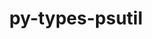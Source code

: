 ---
title: "py-types-psutil"
layout: cache
categories: [package, develop]
meta: {"compilers": ["none"], "num_specs": 173, "num_specs_by_stack": {"e4s": 3, "e4s-oneapi": 30, "ml-darwin-aarch64-mps": 26, "ml-linux-aarch64-cpu": 43, "ml-linux-aarch64-cuda": 43, "ml-linux-x86_64-cpu": 43, "ml-linux-x86_64-cuda": 43, "root": 173}, "oss": ["sequoia", "ubuntu22.04", "ubuntu24.04"], "platforms": ["darwin", "linux"], "stacks": ["e4s", "e4s-oneapi", "ml-darwin-aarch64-mps", "ml-linux-aarch64-cpu", "ml-linux-aarch64-cuda", "ml-linux-x86_64-cpu", "ml-linux-x86_64-cuda", "root"], "targets": ["aarch64", "x86_64_v3"], "versions": ["5.9.5.16"]}
spec_details: [{"compiler": "none", "hash": "2coyfbc6vigkyp2zoyscljvw7oukv4nm", "os": "ubuntu22.04", "platform": "linux", "size": "-", "stacks": ["e4s-oneapi", "root"], "target": "x86_64_v3", "variants": ["build_system=python_pip"], "versions": ["5.9.5.16"]}, {"compiler": "none", "hash": "2ibvslhvqsh5gsgp3lcwb7oa5frnbjac", "os": "ubuntu22.04", "platform": "linux", "size": "-", "stacks": ["e4s-oneapi", "root"], "target": "x86_64_v3", "variants": ["build_system=python_pip"], "versions": ["5.9.5.16"]}, {"compiler": "none", "hash": "2s7tk5jwxnzogsxowh5gtyfmal2r2blp", "os": "ubuntu22.04", "platform": "linux", "size": "-", "stacks": ["e4s-oneapi", "root"], "target": "x86_64_v3", "variants": ["build_system=python_pip"], "versions": ["5.9.5.16"]}, {"compiler": "none", "hash": "2w2dzl7zbbtecnzw6kblmq5yl2gkfsio", "os": "ubuntu22.04", "platform": "linux", "size": "-", "stacks": ["e4s-oneapi", "root"], "target": "x86_64_v3", "variants": ["build_system=python_pip"], "versions": ["5.9.5.16"]}, {"compiler": "none", "hash": "36ir6sseduo3r3brn5h4dybqo6vnogw2", "os": "ubuntu22.04", "platform": "linux", "size": "-", "stacks": ["e4s-oneapi", "root"], "target": "x86_64_v3", "variants": ["build_system=python_pip"], "versions": ["5.9.5.16"]}, {"compiler": "none", "hash": "36yg7mmby5wrtn75ymcil24m2dacjily", "os": "ubuntu22.04", "platform": "linux", "size": "-", "stacks": ["e4s-oneapi", "root"], "target": "x86_64_v3", "variants": ["build_system=python_pip"], "versions": ["5.9.5.16"]}, {"compiler": "none", "hash": "3aheri6fungjtow2remilxxvjwvgavxx", "os": "sequoia", "platform": "darwin", "size": "-", "stacks": ["ml-darwin-aarch64-mps", "root"], "target": "aarch64", "variants": ["build_system=python_pip"], "versions": ["5.9.5.16"]}, {"compiler": "none", "hash": "3kyqaxjv2sqenz66cz47zrkaxskmhmhi", "os": "ubuntu22.04", "platform": "linux", "size": "-", "stacks": ["root"], "target": "x86_64_v3", "variants": ["build_system=python_pip"], "versions": ["5.9.5.16"]}, {"compiler": "none", "hash": "3l6ydnxxt75okmtz4w6i3pu7lvavc4ss", "os": "ubuntu22.04", "platform": "linux", "size": "-", "stacks": ["e4s-oneapi", "root"], "target": "x86_64_v3", "variants": ["build_system=python_pip"], "versions": ["5.9.5.16"]}, {"compiler": "none", "hash": "3uaabsnp7yaybhxvt6qj4arwh7fppbv4", "os": "ubuntu24.04", "platform": "linux", "size": "-", "stacks": ["ml-linux-aarch64-cpu", "ml-linux-aarch64-cuda", "root"], "target": "aarch64", "variants": ["build_system=python_pip"], "versions": ["5.9.5.16"]}, {"compiler": "none", "hash": "45bgpbmbtu6g2hvf63iifnuc5ickmy72", "os": "ubuntu24.04", "platform": "linux", "size": "-", "stacks": ["ml-linux-aarch64-cpu", "ml-linux-aarch64-cuda", "root"], "target": "aarch64", "variants": ["build_system=python_pip"], "versions": ["5.9.5.16"]}, {"compiler": "none", "hash": "4h6cvrmltdcqstiirfzknfhs4bhfh5dh", "os": "ubuntu24.04", "platform": "linux", "size": "-", "stacks": ["ml-linux-x86_64-cpu", "ml-linux-x86_64-cuda", "root"], "target": "x86_64_v3", "variants": ["build_system=python_pip"], "versions": ["5.9.5.16"]}, {"compiler": "none", "hash": "4maj45nxzd3yxt5ovbdukqmpumk3lf3c", "os": "ubuntu24.04", "platform": "linux", "size": "-", "stacks": ["ml-linux-x86_64-cpu", "ml-linux-x86_64-cuda", "root"], "target": "x86_64_v3", "variants": ["build_system=python_pip"], "versions": ["5.9.5.16"]}, {"compiler": "none", "hash": "5adg74tao26tvigp3j6jb6cj663ae3rc", "os": "ubuntu24.04", "platform": "linux", "size": "-", "stacks": ["ml-linux-x86_64-cpu", "ml-linux-x86_64-cuda", "root"], "target": "x86_64_v3", "variants": ["build_system=python_pip"], "versions": ["5.9.5.16"]}, {"compiler": "none", "hash": "5hnzqh5urzutlrcjtae77vtvlplkwjms", "os": "ubuntu24.04", "platform": "linux", "size": "-", "stacks": ["ml-linux-x86_64-cpu", "ml-linux-x86_64-cuda", "root"], "target": "x86_64_v3", "variants": ["build_system=python_pip"], "versions": ["5.9.5.16"]}, {"compiler": "none", "hash": "5omy4n452lzwda4dsm6eyrthw3ajixdw", "os": "sequoia", "platform": "darwin", "size": "-", "stacks": ["ml-darwin-aarch64-mps", "root"], "target": "aarch64", "variants": ["build_system=python_pip"], "versions": ["5.9.5.16"]}, {"compiler": "none", "hash": "6gyzeg35nn2ory46mfqnokdumg7t6owj", "os": "ubuntu22.04", "platform": "linux", "size": "-", "stacks": ["root"], "target": "x86_64_v3", "variants": ["build_system=python_pip"], "versions": ["5.9.5.16"]}, {"compiler": "none", "hash": "6m7rso7y4ljfpdcsnpovykpn3ekjwran", "os": "ubuntu24.04", "platform": "linux", "size": "-", "stacks": ["ml-linux-x86_64-cpu", "ml-linux-x86_64-cuda", "root"], "target": "x86_64_v3", "variants": ["build_system=python_pip"], "versions": ["5.9.5.16"]}, {"compiler": "none", "hash": "6ysnrzke3nwev2mzgbe2voiagkrpdrxp", "os": "ubuntu24.04", "platform": "linux", "size": "-", "stacks": ["ml-linux-aarch64-cpu", "ml-linux-aarch64-cuda", "root"], "target": "aarch64", "variants": ["build_system=python_pip"], "versions": ["5.9.5.16"]}, {"compiler": "none", "hash": "7677wj4ckemfun2v3abv6xcpxuclfvh5", "os": "ubuntu24.04", "platform": "linux", "size": "-", "stacks": ["ml-linux-x86_64-cpu", "ml-linux-x86_64-cuda", "root"], "target": "x86_64_v3", "variants": ["build_system=python_pip"], "versions": ["5.9.5.16"]}, {"compiler": "none", "hash": "7f4yrtxga3fjkmu5zdksoksodvlgiai6", "os": "sequoia", "platform": "darwin", "size": "-", "stacks": ["ml-darwin-aarch64-mps", "root"], "target": "aarch64", "variants": ["build_system=python_pip"], "versions": ["5.9.5.16"]}, {"compiler": "none", "hash": "7gdefz47jkgk6x6oyhllhq2caiwzohdi", "os": "ubuntu24.04", "platform": "linux", "size": "-", "stacks": ["ml-linux-aarch64-cpu", "ml-linux-aarch64-cuda", "root"], "target": "aarch64", "variants": ["build_system=python_pip"], "versions": ["5.9.5.16"]}, {"compiler": "none", "hash": "7hgnclzjfc7ub35lacz2cmktzpu3sicz", "os": "ubuntu24.04", "platform": "linux", "size": "-", "stacks": ["ml-linux-x86_64-cpu", "ml-linux-x86_64-cuda", "root"], "target": "x86_64_v3", "variants": ["build_system=python_pip"], "versions": ["5.9.5.16"]}, {"compiler": "none", "hash": "7kyacljz55kavis6m6qysmz65bkmrycu", "os": "ubuntu22.04", "platform": "linux", "size": "-", "stacks": ["root"], "target": "x86_64_v3", "variants": ["build_system=python_pip"], "versions": ["5.9.5.16"]}, {"compiler": "none", "hash": "7nizqkz7vzf7d4ryvmgbxskxszrj5gdm", "os": "ubuntu24.04", "platform": "linux", "size": "-", "stacks": ["ml-linux-aarch64-cpu", "ml-linux-aarch64-cuda", "root"], "target": "aarch64", "variants": ["build_system=python_pip"], "versions": ["5.9.5.16"]}, {"compiler": "none", "hash": "7orkevvs5o7rmbhg5t6w4h7x3l5ja6yk", "os": "ubuntu22.04", "platform": "linux", "size": "-", "stacks": ["root"], "target": "x86_64_v3", "variants": ["build_system=python_pip"], "versions": ["5.9.5.16"]}, {"compiler": "none", "hash": "7rlgbc2y77zjv2o6zuwdwtezmwfxoqvg", "os": "ubuntu24.04", "platform": "linux", "size": "-", "stacks": ["ml-linux-aarch64-cpu", "ml-linux-aarch64-cuda", "root"], "target": "aarch64", "variants": ["build_system=python_pip"], "versions": ["5.9.5.16"]}, {"compiler": "none", "hash": "7s2ktu46aplmvzivsskfrh3ffb4zq7cb", "os": "ubuntu22.04", "platform": "linux", "size": "-", "stacks": ["root"], "target": "x86_64_v3", "variants": ["build_system=python_pip"], "versions": ["5.9.5.16"]}, {"compiler": "none", "hash": "7vrsakq6poidchrk7s4vd5oenur5lxfo", "os": "ubuntu24.04", "platform": "linux", "size": "-", "stacks": ["ml-linux-aarch64-cpu", "ml-linux-aarch64-cuda", "root"], "target": "aarch64", "variants": ["build_system=python_pip"], "versions": ["5.9.5.16"]}, {"compiler": "none", "hash": "7w4yffmmiq4d5r6vzuv6o4uakba4tobe", "os": "ubuntu22.04", "platform": "linux", "size": "-", "stacks": ["root"], "target": "x86_64_v3", "variants": ["build_system=python_pip"], "versions": ["5.9.5.16"]}, {"compiler": "none", "hash": "a6d64huxvm45smvsgr44jrtnvgzi7mzd", "os": "ubuntu22.04", "platform": "linux", "size": "-", "stacks": ["root"], "target": "x86_64_v3", "variants": ["build_system=python_pip"], "versions": ["5.9.5.16"]}, {"compiler": "none", "hash": "aexrymkxkbhxp3mcdhwdwtzelrindrkv", "os": "sequoia", "platform": "darwin", "size": "-", "stacks": ["ml-darwin-aarch64-mps", "root"], "target": "aarch64", "variants": ["build_system=python_pip"], "versions": ["5.9.5.16"]}, {"compiler": "none", "hash": "ater3bx3klj2fuc5sz57pclvhuunkkxe", "os": "ubuntu22.04", "platform": "linux", "size": "-", "stacks": ["e4s", "root"], "target": "x86_64_v3", "variants": ["build_system=python_pip"], "versions": ["5.9.5.16"]}, {"compiler": "none", "hash": "aumgf7uikvpwfyfn5wee3v6umgwakkrf", "os": "ubuntu24.04", "platform": "linux", "size": "-", "stacks": ["ml-linux-x86_64-cpu", "ml-linux-x86_64-cuda", "root"], "target": "x86_64_v3", "variants": ["build_system=python_pip"], "versions": ["5.9.5.16"]}, {"compiler": "none", "hash": "b5ykz4pn7vsgrxvf2tnxot2fk22mqbuq", "os": "ubuntu22.04", "platform": "linux", "size": "-", "stacks": ["root"], "target": "x86_64_v3", "variants": ["build_system=python_pip"], "versions": ["5.9.5.16"]}, {"compiler": "none", "hash": "bi5hsvzfybyu5vzkn352z7uz6htxtl5f", "os": "ubuntu24.04", "platform": "linux", "size": "-", "stacks": ["ml-linux-aarch64-cpu", "ml-linux-aarch64-cuda", "root"], "target": "aarch64", "variants": ["build_system=python_pip"], "versions": ["5.9.5.16"]}, {"compiler": "none", "hash": "buub2ovju5nbwhrpwa2bee3opoxvg2xz", "os": "sequoia", "platform": "darwin", "size": "-", "stacks": ["ml-darwin-aarch64-mps", "root"], "target": "aarch64", "variants": ["build_system=python_pip"], "versions": ["5.9.5.16"]}, {"compiler": "none", "hash": "bwojuh7tphm36rj4ibztkkvovnqglcde", "os": "ubuntu22.04", "platform": "linux", "size": "-", "stacks": ["e4s-oneapi", "root"], "target": "x86_64_v3", "variants": ["build_system=python_pip"], "versions": ["5.9.5.16"]}, {"compiler": "none", "hash": "c5xbjbvdhzwsrymhx4s2jg43yso3mwbv", "os": "ubuntu22.04", "platform": "linux", "size": "-", "stacks": ["e4s-oneapi", "root"], "target": "x86_64_v3", "variants": ["build_system=python_pip"], "versions": ["5.9.5.16"]}, {"compiler": "none", "hash": "cpy2fhtousb5wpry4gdbo72hlbgz6rs4", "os": "ubuntu22.04", "platform": "linux", "size": "-", "stacks": ["root"], "target": "x86_64_v3", "variants": ["build_system=python_pip"], "versions": ["5.9.5.16"]}, {"compiler": "none", "hash": "cs6oxal3dlq6viqaewui7dr3hulviei3", "os": "ubuntu24.04", "platform": "linux", "size": "-", "stacks": ["ml-linux-x86_64-cpu", "ml-linux-x86_64-cuda", "root"], "target": "x86_64_v3", "variants": ["build_system=python_pip"], "versions": ["5.9.5.16"]}, {"compiler": "none", "hash": "cscbbdzt52vkhs6ce43l6w42hrthm6xg", "os": "ubuntu24.04", "platform": "linux", "size": "-", "stacks": ["ml-linux-x86_64-cpu", "ml-linux-x86_64-cuda", "root"], "target": "x86_64_v3", "variants": ["build_system=python_pip"], "versions": ["5.9.5.16"]}, {"compiler": "none", "hash": "cw3ab2s4q4hmmtxfxyrozrq4v7j5tk5r", "os": "ubuntu24.04", "platform": "linux", "size": "-", "stacks": ["ml-linux-x86_64-cpu", "ml-linux-x86_64-cuda", "root"], "target": "x86_64_v3", "variants": ["build_system=python_pip"], "versions": ["5.9.5.16"]}, {"compiler": "none", "hash": "czr2o6wflmsfzgqh2fctdvdwlcgpmju4", "os": "ubuntu24.04", "platform": "linux", "size": "-", "stacks": ["ml-linux-x86_64-cpu", "ml-linux-x86_64-cuda", "root"], "target": "x86_64_v3", "variants": ["build_system=python_pip"], "versions": ["5.9.5.16"]}, {"compiler": "none", "hash": "dc43ce22dxadlhist37myhctoibblhet", "os": "sequoia", "platform": "darwin", "size": "-", "stacks": ["ml-darwin-aarch64-mps", "root"], "target": "aarch64", "variants": ["build_system=python_pip"], "versions": ["5.9.5.16"]}, {"compiler": "none", "hash": "ejtmswn7kyrk723qk3vhzokxthpobb7v", "os": "sequoia", "platform": "darwin", "size": "-", "stacks": ["ml-darwin-aarch64-mps", "root"], "target": "aarch64", "variants": ["build_system=python_pip"], "versions": ["5.9.5.16"]}, {"compiler": "none", "hash": "envlrvqfomveha7bndkrkf6nunax5fmb", "os": "ubuntu22.04", "platform": "linux", "size": "-", "stacks": ["root"], "target": "x86_64_v3", "variants": ["build_system=python_pip"], "versions": ["5.9.5.16"]}, {"compiler": "none", "hash": "eqkg5rhpzvrwnre6nopqwjyzdyz5vtkd", "os": "ubuntu22.04", "platform": "linux", "size": "-", "stacks": ["e4s-oneapi", "root"], "target": "x86_64_v3", "variants": ["build_system=python_pip"], "versions": ["5.9.5.16"]}, {"compiler": "none", "hash": "esbrfvfydnhfkpsjsann3zs3mwsznl72", "os": "ubuntu22.04", "platform": "linux", "size": "-", "stacks": ["e4s-oneapi", "root"], "target": "x86_64_v3", "variants": ["build_system=python_pip"], "versions": ["5.9.5.16"]}, {"compiler": "none", "hash": "eu3hnkdf4guqnhsuqw7te7ogv4b6iyec", "os": "ubuntu24.04", "platform": "linux", "size": "-", "stacks": ["ml-linux-aarch64-cpu", "ml-linux-aarch64-cuda", "root"], "target": "aarch64", "variants": ["build_system=python_pip"], "versions": ["5.9.5.16"]}, {"compiler": "none", "hash": "eu7lnlowpwszq4z3car3lfepmj5lkfqg", "os": "ubuntu24.04", "platform": "linux", "size": "-", "stacks": ["ml-linux-aarch64-cpu", "ml-linux-aarch64-cuda", "root"], "target": "aarch64", "variants": ["build_system=python_pip"], "versions": ["5.9.5.16"]}, {"compiler": "none", "hash": "f6xmktefssfdwgqdmgnl35adh55fojck", "os": "ubuntu24.04", "platform": "linux", "size": "-", "stacks": ["ml-linux-aarch64-cpu", "ml-linux-aarch64-cuda", "root"], "target": "aarch64", "variants": ["build_system=python_pip"], "versions": ["5.9.5.16"]}, {"compiler": "none", "hash": "fcjiivk7t2gop325ibt4yxgzghyv3vum", "os": "ubuntu24.04", "platform": "linux", "size": "-", "stacks": ["ml-linux-x86_64-cpu", "ml-linux-x86_64-cuda", "root"], "target": "x86_64_v3", "variants": ["build_system=python_pip"], "versions": ["5.9.5.16"]}, {"compiler": "none", "hash": "fdhiheqkknkg7ataeyzebmcjd2r7oc5g", "os": "sequoia", "platform": "darwin", "size": "-", "stacks": ["ml-darwin-aarch64-mps", "root"], "target": "aarch64", "variants": ["build_system=python_pip"], "versions": ["5.9.5.16"]}, {"compiler": "none", "hash": "fkavco3a4oaqhj2y3jt3z26vsrj4b2rn", "os": "ubuntu24.04", "platform": "linux", "size": "-", "stacks": ["ml-linux-x86_64-cpu", "ml-linux-x86_64-cuda", "root"], "target": "x86_64_v3", "variants": ["build_system=python_pip"], "versions": ["5.9.5.16"]}, {"compiler": "none", "hash": "folq2jo37rkpntdn3u5ao2iqxkukdtow", "os": "sequoia", "platform": "darwin", "size": "-", "stacks": ["ml-darwin-aarch64-mps", "root"], "target": "aarch64", "variants": ["build_system=python_pip"], "versions": ["5.9.5.16"]}, {"compiler": "none", "hash": "fpu7bipkaho7klev5hndo36fe2t2kynb", "os": "ubuntu24.04", "platform": "linux", "size": "-", "stacks": ["ml-linux-x86_64-cpu", "ml-linux-x86_64-cuda", "root"], "target": "x86_64_v3", "variants": ["build_system=python_pip"], "versions": ["5.9.5.16"]}, {"compiler": "none", "hash": "fqenojh3nfd2ujvbusnvcpoxaixqkrfo", "os": "ubuntu24.04", "platform": "linux", "size": "-", "stacks": ["ml-linux-x86_64-cpu", "ml-linux-x86_64-cuda", "root"], "target": "x86_64_v3", "variants": ["build_system=python_pip"], "versions": ["5.9.5.16"]}, {"compiler": "none", "hash": "fwhl3ezn2xi5j5jpnm74zuxgv4ylgexw", "os": "ubuntu24.04", "platform": "linux", "size": "-", "stacks": ["ml-linux-x86_64-cpu", "ml-linux-x86_64-cuda", "root"], "target": "x86_64_v3", "variants": ["build_system=python_pip"], "versions": ["5.9.5.16"]}, {"compiler": "none", "hash": "fylw2atwvpxs52qc6nodj5w2mkukwmb3", "os": "sequoia", "platform": "darwin", "size": "-", "stacks": ["ml-darwin-aarch64-mps", "root"], "target": "aarch64", "variants": ["build_system=python_pip"], "versions": ["5.9.5.16"]}, {"compiler": "none", "hash": "g7fzjdsefmx46bz5qgdu6kvnxxbvx5an", "os": "ubuntu22.04", "platform": "linux", "size": "-", "stacks": ["root"], "target": "x86_64_v3", "variants": ["build_system=python_pip"], "versions": ["5.9.5.16"]}, {"compiler": "none", "hash": "ggksp6f7o2ml5bi4mcozx2xsbi5h44a6", "os": "ubuntu24.04", "platform": "linux", "size": "-", "stacks": ["ml-linux-aarch64-cpu", "ml-linux-aarch64-cuda", "root"], "target": "aarch64", "variants": ["build_system=python_pip"], "versions": ["5.9.5.16"]}, {"compiler": "none", "hash": "gk3ityzu3kuuy7c2jbyxbyals7kfhg7g", "os": "ubuntu24.04", "platform": "linux", "size": "-", "stacks": ["ml-linux-aarch64-cpu", "ml-linux-aarch64-cuda", "root"], "target": "aarch64", "variants": ["build_system=python_pip"], "versions": ["5.9.5.16"]}, {"compiler": "none", "hash": "glb3kt76tlxrhbbzjhkcontgaphjywav", "os": "ubuntu22.04", "platform": "linux", "size": "-", "stacks": ["e4s-oneapi", "root"], "target": "x86_64_v3", "variants": ["build_system=python_pip"], "versions": ["5.9.5.16"]}, {"compiler": "none", "hash": "glqg3aw5p5rnjau3hy2sd3jfkxorkacw", "os": "ubuntu22.04", "platform": "linux", "size": "-", "stacks": ["root"], "target": "x86_64_v3", "variants": ["build_system=python_pip"], "versions": ["5.9.5.16"]}, {"compiler": "none", "hash": "gsbwipov7tqdir6ys34cpb5uj24iew46", "os": "ubuntu24.04", "platform": "linux", "size": "-", "stacks": ["ml-linux-x86_64-cpu", "ml-linux-x86_64-cuda", "root"], "target": "x86_64_v3", "variants": ["build_system=python_pip"], "versions": ["5.9.5.16"]}, {"compiler": "none", "hash": "h4s2ijmbkfaoxzl5ussw4i25s2xgrr2e", "os": "ubuntu24.04", "platform": "linux", "size": "-", "stacks": ["ml-linux-aarch64-cpu", "ml-linux-aarch64-cuda", "root"], "target": "aarch64", "variants": ["build_system=python_pip"], "versions": ["5.9.5.16"]}, {"compiler": "none", "hash": "h6ezhndvpfgjduh3pl3merwqdhl62465", "os": "ubuntu22.04", "platform": "linux", "size": "-", "stacks": ["e4s-oneapi", "root"], "target": "x86_64_v3", "variants": ["build_system=python_pip"], "versions": ["5.9.5.16"]}, {"compiler": "none", "hash": "hfdbvvpugyer6ae6fpid4yedxssowkah", "os": "ubuntu22.04", "platform": "linux", "size": "-", "stacks": ["e4s-oneapi", "root"], "target": "x86_64_v3", "variants": ["build_system=python_pip"], "versions": ["5.9.5.16"]}, {"compiler": "none", "hash": "hg4g3ztmjn4jdr5nzqw2dprdgz75pnji", "os": "ubuntu24.04", "platform": "linux", "size": "-", "stacks": ["ml-linux-aarch64-cpu", "ml-linux-aarch64-cuda", "root"], "target": "aarch64", "variants": ["build_system=python_pip"], "versions": ["5.9.5.16"]}, {"compiler": "none", "hash": "hgmb3ryigauz42w7y32jf4lx6xpnmhnf", "os": "ubuntu24.04", "platform": "linux", "size": "-", "stacks": ["ml-linux-aarch64-cpu", "ml-linux-aarch64-cuda", "root"], "target": "aarch64", "variants": ["build_system=python_pip"], "versions": ["5.9.5.16"]}, {"compiler": "none", "hash": "iq2plhvpyvus5afvojyuqu3rbsmzhl7j", "os": "ubuntu24.04", "platform": "linux", "size": "-", "stacks": ["ml-linux-x86_64-cpu", "ml-linux-x86_64-cuda", "root"], "target": "x86_64_v3", "variants": ["build_system=python_pip"], "versions": ["5.9.5.16"]}, {"compiler": "none", "hash": "jht7n2ba2pxfsbdxqzpccfy2yoel4rt3", "os": "ubuntu24.04", "platform": "linux", "size": "-", "stacks": ["ml-linux-x86_64-cpu", "ml-linux-x86_64-cuda", "root"], "target": "x86_64_v3", "variants": ["build_system=python_pip"], "versions": ["5.9.5.16"]}, {"compiler": "none", "hash": "jjka7hlue4hcylzyr7xjixlfjpbciitp", "os": "ubuntu24.04", "platform": "linux", "size": "-", "stacks": ["ml-linux-x86_64-cpu", "ml-linux-x86_64-cuda", "root"], "target": "x86_64_v3", "variants": ["build_system=python_pip"], "versions": ["5.9.5.16"]}, {"compiler": "none", "hash": "jot34xlfhxjv6ouyexifuhamy5s7xoad", "os": "ubuntu22.04", "platform": "linux", "size": "-", "stacks": ["e4s-oneapi", "root"], "target": "x86_64_v3", "variants": ["build_system=python_pip"], "versions": ["5.9.5.16"]}, {"compiler": "none", "hash": "jt6jmkpz5whyjhn3iz3uh4v7un4gi5ar", "os": "ubuntu24.04", "platform": "linux", "size": "-", "stacks": ["ml-linux-x86_64-cpu", "ml-linux-x86_64-cuda", "root"], "target": "x86_64_v3", "variants": ["build_system=python_pip"], "versions": ["5.9.5.16"]}, {"compiler": "none", "hash": "juqqjkkqy7v3eg6kq7bubvwbp7vow76e", "os": "ubuntu22.04", "platform": "linux", "size": "-", "stacks": ["root"], "target": "x86_64_v3", "variants": ["build_system=python_pip"], "versions": ["5.9.5.16"]}, {"compiler": "none", "hash": "jz36wbvizzazn35bcddmioiko7wtagom", "os": "ubuntu24.04", "platform": "linux", "size": "-", "stacks": ["ml-linux-aarch64-cpu", "ml-linux-aarch64-cuda", "root"], "target": "aarch64", "variants": ["build_system=python_pip"], "versions": ["5.9.5.16"]}, {"compiler": "none", "hash": "jzsdwl43fcf4yy2wjjd32kvzx5krs6zk", "os": "ubuntu24.04", "platform": "linux", "size": "-", "stacks": ["ml-linux-x86_64-cpu", "ml-linux-x86_64-cuda", "root"], "target": "x86_64_v3", "variants": ["build_system=python_pip"], "versions": ["5.9.5.16"]}, {"compiler": "none", "hash": "k6jarjafkhmbsgkvc2r6rywl3ajh4jpr", "os": "ubuntu24.04", "platform": "linux", "size": "-", "stacks": ["ml-linux-x86_64-cpu", "ml-linux-x86_64-cuda", "root"], "target": "x86_64_v3", "variants": ["build_system=python_pip"], "versions": ["5.9.5.16"]}, {"compiler": "none", "hash": "kdalhe3syq74gtra2lijtwqihfpyelvp", "os": "ubuntu24.04", "platform": "linux", "size": "-", "stacks": ["ml-linux-x86_64-cpu", "ml-linux-x86_64-cuda", "root"], "target": "x86_64_v3", "variants": ["build_system=python_pip"], "versions": ["5.9.5.16"]}, {"compiler": "none", "hash": "kffksoqdxz6w3nnfkhw7mk6xyssdztuk", "os": "sequoia", "platform": "darwin", "size": "-", "stacks": ["ml-darwin-aarch64-mps", "root"], "target": "aarch64", "variants": ["build_system=python_pip"], "versions": ["5.9.5.16"]}, {"compiler": "none", "hash": "kgfaotf2kmodq3xbzl4ikdmtnurgussr", "os": "ubuntu24.04", "platform": "linux", "size": "-", "stacks": ["ml-linux-aarch64-cpu", "ml-linux-aarch64-cuda", "root"], "target": "aarch64", "variants": ["build_system=python_pip"], "versions": ["5.9.5.16"]}, {"compiler": "none", "hash": "kubt5iudpxxb5f7wyug7zmp7iijcnk6h", "os": "ubuntu22.04", "platform": "linux", "size": "-", "stacks": ["e4s-oneapi", "root"], "target": "x86_64_v3", "variants": ["build_system=python_pip"], "versions": ["5.9.5.16"]}, {"compiler": "none", "hash": "kx2xpoigit3obqzv7622gbwjgxfyhue4", "os": "ubuntu24.04", "platform": "linux", "size": "-", "stacks": ["ml-linux-aarch64-cpu", "ml-linux-aarch64-cuda", "root"], "target": "aarch64", "variants": ["build_system=python_pip"], "versions": ["5.9.5.16"]}, {"compiler": "none", "hash": "l4j3sqf3e2oxtx5hacjv7ryk5uqzoutn", "os": "ubuntu22.04", "platform": "linux", "size": "-", "stacks": ["e4s-oneapi", "root"], "target": "x86_64_v3", "variants": ["build_system=python_pip"], "versions": ["5.9.5.16"]}, {"compiler": "none", "hash": "l655l5xfrwvlwjfgx74wqpz6pxapcjad", "os": "ubuntu24.04", "platform": "linux", "size": "-", "stacks": ["ml-linux-aarch64-cpu", "ml-linux-aarch64-cuda", "root"], "target": "aarch64", "variants": ["build_system=python_pip"], "versions": ["5.9.5.16"]}, {"compiler": "none", "hash": "l7impyzvoxa47cdinskb7r6nvyxitgc4", "os": "ubuntu22.04", "platform": "linux", "size": "-", "stacks": ["e4s-oneapi", "root"], "target": "x86_64_v3", "variants": ["build_system=python_pip"], "versions": ["5.9.5.16"]}, {"compiler": "none", "hash": "lf34fwu4fa4pjnqbon3gsdvxugh22bxk", "os": "ubuntu24.04", "platform": "linux", "size": "-", "stacks": ["ml-linux-x86_64-cpu", "ml-linux-x86_64-cuda", "root"], "target": "x86_64_v3", "variants": ["build_system=python_pip"], "versions": ["5.9.5.16"]}, {"compiler": "none", "hash": "lfrtqscsen5nrwqmfzxkdvf4ivrrnhdp", "os": "ubuntu24.04", "platform": "linux", "size": "-", "stacks": ["ml-linux-aarch64-cpu", "ml-linux-aarch64-cuda", "root"], "target": "aarch64", "variants": ["build_system=python_pip"], "versions": ["5.9.5.16"]}, {"compiler": "none", "hash": "lhmrywdkrtth3octr42xfl7en6j45tsr", "os": "ubuntu24.04", "platform": "linux", "size": "-", "stacks": ["ml-linux-aarch64-cpu", "ml-linux-aarch64-cuda", "root"], "target": "aarch64", "variants": ["build_system=python_pip"], "versions": ["5.9.5.16"]}, {"compiler": "none", "hash": "llpsbefegw2xr3yd3nvmfmtu3pulkdu6", "os": "ubuntu24.04", "platform": "linux", "size": "-", "stacks": ["ml-linux-aarch64-cpu", "ml-linux-aarch64-cuda", "root"], "target": "aarch64", "variants": ["build_system=python_pip"], "versions": ["5.9.5.16"]}, {"compiler": "none", "hash": "lv2ky4fymecalxl3rzdhadwaueuahb2k", "os": "sequoia", "platform": "darwin", "size": "-", "stacks": ["ml-darwin-aarch64-mps", "root"], "target": "aarch64", "variants": ["build_system=python_pip"], "versions": ["5.9.5.16"]}, {"compiler": "none", "hash": "lwljww5dezqd2ppmbpfjostjnwr5lorc", "os": "ubuntu24.04", "platform": "linux", "size": "-", "stacks": ["ml-linux-aarch64-cpu", "ml-linux-aarch64-cuda", "root"], "target": "aarch64", "variants": ["build_system=python_pip"], "versions": ["5.9.5.16"]}, {"compiler": "none", "hash": "lwrlxg7kriq3kqaebkvwqd75uit6d6xl", "os": "ubuntu22.04", "platform": "linux", "size": "-", "stacks": ["root"], "target": "x86_64_v3", "variants": ["build_system=python_pip"], "versions": ["5.9.5.16"]}, {"compiler": "none", "hash": "lyhrwdpoudqmdkhu4vmc37mvpb4la4x2", "os": "ubuntu22.04", "platform": "linux", "size": "-", "stacks": ["e4s-oneapi", "root"], "target": "x86_64_v3", "variants": ["build_system=python_pip"], "versions": ["5.9.5.16"]}, {"compiler": "none", "hash": "m47rucghuvjcvtxnd2zrdsjfgrgzsfmg", "os": "ubuntu24.04", "platform": "linux", "size": "-", "stacks": ["ml-linux-aarch64-cpu", "ml-linux-aarch64-cuda", "root"], "target": "aarch64", "variants": ["build_system=python_pip"], "versions": ["5.9.5.16"]}, {"compiler": "none", "hash": "mdwa32mcoxquedsu4kq6wh55o3tydihg", "os": "ubuntu22.04", "platform": "linux", "size": "-", "stacks": ["root"], "target": "x86_64_v3", "variants": ["build_system=python_pip"], "versions": ["5.9.5.16"]}, {"compiler": "none", "hash": "mhol7snaycp4z47djsrz33ffnaoodovq", "os": "ubuntu22.04", "platform": "linux", "size": "-", "stacks": ["root"], "target": "x86_64_v3", "variants": ["build_system=python_pip"], "versions": ["5.9.5.16"]}, {"compiler": "none", "hash": "mmxomrwbohixny2avsfx62vublbqia2h", "os": "ubuntu24.04", "platform": "linux", "size": "-", "stacks": ["ml-linux-aarch64-cpu", "ml-linux-aarch64-cuda", "root"], "target": "aarch64", "variants": ["build_system=python_pip"], "versions": ["5.9.5.16"]}, {"compiler": "none", "hash": "myzpmlcs6f4qu6gtwgcuy5d5imdt5ows", "os": "ubuntu22.04", "platform": "linux", "size": "-", "stacks": ["e4s-oneapi", "root"], "target": "x86_64_v3", "variants": ["build_system=python_pip"], "versions": ["5.9.5.16"]}, {"compiler": "none", "hash": "n3zbdhkqxrtql7iu3vuiapkkhllhkopy", "os": "ubuntu24.04", "platform": "linux", "size": "-", "stacks": ["ml-linux-aarch64-cpu", "ml-linux-aarch64-cuda", "root"], "target": "aarch64", "variants": ["build_system=python_pip"], "versions": ["5.9.5.16"]}, {"compiler": "none", "hash": "n54maw64q3llmnfbnfh3yi7zq36qwbfg", "os": "ubuntu22.04", "platform": "linux", "size": "-", "stacks": ["e4s-oneapi", "root"], "target": "x86_64_v3", "variants": ["build_system=python_pip"], "versions": ["5.9.5.16"]}, {"compiler": "none", "hash": "n5qgpygmxtg3ween7po4h6bcqcd7pxrd", "os": "ubuntu24.04", "platform": "linux", "size": "-", "stacks": ["ml-linux-x86_64-cpu", "ml-linux-x86_64-cuda", "root"], "target": "x86_64_v3", "variants": ["build_system=python_pip"], "versions": ["5.9.5.16"]}, {"compiler": "none", "hash": "naez6pqsj4nyi4xht32yysmdw6lks5u4", "os": "ubuntu24.04", "platform": "linux", "size": "-", "stacks": ["ml-linux-x86_64-cpu", "ml-linux-x86_64-cuda", "root"], "target": "x86_64_v3", "variants": ["build_system=python_pip"], "versions": ["5.9.5.16"]}, {"compiler": "none", "hash": "nmru23saixarfnphdxrux53aldqrgjwd", "os": "sequoia", "platform": "darwin", "size": "-", "stacks": ["ml-darwin-aarch64-mps", "root"], "target": "aarch64", "variants": ["build_system=python_pip"], "versions": ["5.9.5.16"]}, {"compiler": "none", "hash": "nnslh2zszyoattj3pix4cxmsetbmj7ct", "os": "sequoia", "platform": "darwin", "size": "-", "stacks": ["ml-darwin-aarch64-mps", "root"], "target": "aarch64", "variants": ["build_system=python_pip"], "versions": ["5.9.5.16"]}, {"compiler": "none", "hash": "nrmqex3ybpjyey6dagz4hqdn3bgq3u6y", "os": "sequoia", "platform": "darwin", "size": "-", "stacks": ["ml-darwin-aarch64-mps", "root"], "target": "aarch64", "variants": ["build_system=python_pip"], "versions": ["5.9.5.16"]}, {"compiler": "none", "hash": "nrxvpxx26umbcaezrxs6b353rbx4jrfn", "os": "ubuntu24.04", "platform": "linux", "size": "-", "stacks": ["ml-linux-x86_64-cpu", "ml-linux-x86_64-cuda", "root"], "target": "x86_64_v3", "variants": ["build_system=python_pip"], "versions": ["5.9.5.16"]}, {"compiler": "none", "hash": "ntneys3cqofdzfkklqmwwxyiubt3rkqt", "os": "ubuntu22.04", "platform": "linux", "size": "-", "stacks": ["root"], "target": "x86_64_v3", "variants": ["build_system=python_pip"], "versions": ["5.9.5.16"]}, {"compiler": "none", "hash": "o3vwf7vg4wkjkqnpzrm5w2atyggpqr7e", "os": "ubuntu24.04", "platform": "linux", "size": "-", "stacks": ["ml-linux-x86_64-cpu", "ml-linux-x86_64-cuda", "root"], "target": "x86_64_v3", "variants": ["build_system=python_pip"], "versions": ["5.9.5.16"]}, {"compiler": "none", "hash": "o43oini4xdr4rs6od2v6edzsz4x5pkid", "os": "ubuntu22.04", "platform": "linux", "size": "-", "stacks": ["root"], "target": "x86_64_v3", "variants": ["build_system=python_pip"], "versions": ["5.9.5.16"]}, {"compiler": "none", "hash": "oqt27eidpwstds2yjzb4f67zzrpzznd7", "os": "ubuntu24.04", "platform": "linux", "size": "-", "stacks": ["ml-linux-aarch64-cpu", "ml-linux-aarch64-cuda", "root"], "target": "aarch64", "variants": ["build_system=python_pip"], "versions": ["5.9.5.16"]}, {"compiler": "none", "hash": "orgs4wvrvyw4i5wrfzw2lu6icxcwiomi", "os": "ubuntu22.04", "platform": "linux", "size": "-", "stacks": ["e4s-oneapi", "root"], "target": "x86_64_v3", "variants": ["build_system=python_pip"], "versions": ["5.9.5.16"]}, {"compiler": "none", "hash": "osxbdnvuzlotylhlki6n3ecmtrvj4w44", "os": "ubuntu22.04", "platform": "linux", "size": "-", "stacks": ["e4s-oneapi", "root"], "target": "x86_64_v3", "variants": ["build_system=python_pip"], "versions": ["5.9.5.16"]}, {"compiler": "none", "hash": "p23k6kr2sbtqwdvzghnw3juttr7bb37d", "os": "ubuntu22.04", "platform": "linux", "size": "-", "stacks": ["root"], "target": "x86_64_v3", "variants": ["build_system=python_pip"], "versions": ["5.9.5.16"]}, {"compiler": "none", "hash": "pd2ue2gvf3nqh3ziyn3vywfppqyuluhw", "os": "sequoia", "platform": "darwin", "size": "-", "stacks": ["ml-darwin-aarch64-mps", "root"], "target": "aarch64", "variants": ["build_system=python_pip"], "versions": ["5.9.5.16"]}, {"compiler": "none", "hash": "per36tkvltrp3jnxpvce2jf3ztlje4st", "os": "sequoia", "platform": "darwin", "size": "-", "stacks": ["ml-darwin-aarch64-mps", "root"], "target": "aarch64", "variants": ["build_system=python_pip"], "versions": ["5.9.5.16"]}, {"compiler": "none", "hash": "pm6dqfrlv3sjdmey6fqi3anjg46iidlm", "os": "ubuntu22.04", "platform": "linux", "size": "-", "stacks": ["e4s", "root"], "target": "x86_64_v3", "variants": ["build_system=python_pip"], "versions": ["5.9.5.16"]}, {"compiler": "none", "hash": "pmevozfsha3rvjzzebkfj4ntzekhhfqj", "os": "ubuntu24.04", "platform": "linux", "size": "-", "stacks": ["ml-linux-x86_64-cpu", "ml-linux-x86_64-cuda", "root"], "target": "x86_64_v3", "variants": ["build_system=python_pip"], "versions": ["5.9.5.16"]}, {"compiler": "none", "hash": "ptckquooiqjr6qtkjz7xftwznkr277yz", "os": "ubuntu24.04", "platform": "linux", "size": "-", "stacks": ["ml-linux-aarch64-cpu", "ml-linux-aarch64-cuda", "root"], "target": "aarch64", "variants": ["build_system=python_pip"], "versions": ["5.9.5.16"]}, {"compiler": "none", "hash": "pviuqptsbvxnosn26jx6twtg7usmncxe", "os": "sequoia", "platform": "darwin", "size": "-", "stacks": ["ml-darwin-aarch64-mps", "root"], "target": "aarch64", "variants": ["build_system=python_pip"], "versions": ["5.9.5.16"]}, {"compiler": "none", "hash": "qd6oqfslifzqx4lwtcpkpb6bdt3zbcxu", "os": "ubuntu22.04", "platform": "linux", "size": "-", "stacks": ["e4s-oneapi", "root"], "target": "x86_64_v3", "variants": ["build_system=python_pip"], "versions": ["5.9.5.16"]}, {"compiler": "none", "hash": "qgdj47shranntohbstypizsbie3huxpt", "os": "ubuntu24.04", "platform": "linux", "size": "-", "stacks": ["ml-linux-x86_64-cpu", "ml-linux-x86_64-cuda", "root"], "target": "x86_64_v3", "variants": ["build_system=python_pip"], "versions": ["5.9.5.16"]}, {"compiler": "none", "hash": "qgu3ghlbnad2vb6lvvjid66btza6dpdx", "os": "ubuntu24.04", "platform": "linux", "size": "-", "stacks": ["ml-linux-x86_64-cpu", "ml-linux-x86_64-cuda", "root"], "target": "x86_64_v3", "variants": ["build_system=python_pip"], "versions": ["5.9.5.16"]}, {"compiler": "none", "hash": "qpai5jzmzltqj5mlumhntto7z27w75bc", "os": "ubuntu24.04", "platform": "linux", "size": "-", "stacks": ["ml-linux-aarch64-cpu", "ml-linux-aarch64-cuda", "root"], "target": "aarch64", "variants": ["build_system=python_pip"], "versions": ["5.9.5.16"]}, {"compiler": "none", "hash": "qzo2krhjzsp6wt5tb6qth5wicxoak3m2", "os": "ubuntu24.04", "platform": "linux", "size": "-", "stacks": ["ml-linux-aarch64-cpu", "ml-linux-aarch64-cuda", "root"], "target": "aarch64", "variants": ["build_system=python_pip"], "versions": ["5.9.5.16"]}, {"compiler": "none", "hash": "raaewi4lje7q3wdsczu3lhvbohhd2rap", "os": "ubuntu24.04", "platform": "linux", "size": "-", "stacks": ["ml-linux-x86_64-cpu", "ml-linux-x86_64-cuda", "root"], "target": "x86_64_v3", "variants": ["build_system=python_pip"], "versions": ["5.9.5.16"]}, {"compiler": "none", "hash": "rcz56dj7gh3i42w6cwwshts7rarkeou3", "os": "ubuntu22.04", "platform": "linux", "size": "-", "stacks": ["e4s-oneapi", "root"], "target": "x86_64_v3", "variants": ["build_system=python_pip"], "versions": ["5.9.5.16"]}, {"compiler": "none", "hash": "re3zwykg7ao6tg32wpgminq66pw3mpvs", "os": "ubuntu22.04", "platform": "linux", "size": "-", "stacks": ["root"], "target": "x86_64_v3", "variants": ["build_system=python_pip"], "versions": ["5.9.5.16"]}, {"compiler": "none", "hash": "rrrsf26riwcoxys3pnw6cwjhsbfpeucp", "os": "sequoia", "platform": "darwin", "size": "-", "stacks": ["ml-darwin-aarch64-mps", "root"], "target": "aarch64", "variants": ["build_system=python_pip"], "versions": ["5.9.5.16"]}, {"compiler": "none", "hash": "s24bvnw4gsxgivbuhftmscddylncothk", "os": "ubuntu22.04", "platform": "linux", "size": "-", "stacks": ["root"], "target": "x86_64_v3", "variants": ["build_system=python_pip"], "versions": ["5.9.5.16"]}, {"compiler": "none", "hash": "s3ismpll4y2t4xa3dm7ct5irqpqzz7t2", "os": "ubuntu24.04", "platform": "linux", "size": "-", "stacks": ["ml-linux-aarch64-cpu", "ml-linux-aarch64-cuda", "root"], "target": "aarch64", "variants": ["build_system=python_pip"], "versions": ["5.9.5.16"]}, {"compiler": "none", "hash": "sc2mi3iojisad4c7qcumufgfeufusbe3", "os": "ubuntu24.04", "platform": "linux", "size": "-", "stacks": ["ml-linux-aarch64-cpu", "ml-linux-aarch64-cuda", "root"], "target": "aarch64", "variants": ["build_system=python_pip"], "versions": ["5.9.5.16"]}, {"compiler": "none", "hash": "symegv2haelbyegc5rqb2k6tpsj5ha3k", "os": "sequoia", "platform": "darwin", "size": "-", "stacks": ["ml-darwin-aarch64-mps", "root"], "target": "aarch64", "variants": ["build_system=python_pip"], "versions": ["5.9.5.16"]}, {"compiler": "none", "hash": "te5sjopukdrb4hw3s4tczqtt3y54qvhh", "os": "ubuntu24.04", "platform": "linux", "size": "-", "stacks": ["ml-linux-aarch64-cpu", "ml-linux-aarch64-cuda", "root"], "target": "aarch64", "variants": ["build_system=python_pip"], "versions": ["5.9.5.16"]}, {"compiler": "none", "hash": "tiyylgrgivvvkqr6hf3ldz2iuuf4uvao", "os": "ubuntu22.04", "platform": "linux", "size": "-", "stacks": ["root"], "target": "x86_64_v3", "variants": ["build_system=python_pip"], "versions": ["5.9.5.16"]}, {"compiler": "none", "hash": "trhqh4x44aqoar4aoomuuw65ax4pnsby", "os": "sequoia", "platform": "darwin", "size": "-", "stacks": ["ml-darwin-aarch64-mps", "root"], "target": "aarch64", "variants": ["build_system=python_pip"], "versions": ["5.9.5.16"]}, {"compiler": "none", "hash": "txzh3utopdl62uzu5stnkp6amhgsr34y", "os": "ubuntu24.04", "platform": "linux", "size": "-", "stacks": ["ml-linux-aarch64-cpu", "ml-linux-aarch64-cuda", "root"], "target": "aarch64", "variants": ["build_system=python_pip"], "versions": ["5.9.5.16"]}, {"compiler": "none", "hash": "ugofzw25yzhu4tt6527awbrhmsukhlfg", "os": "ubuntu24.04", "platform": "linux", "size": "-", "stacks": ["ml-linux-aarch64-cpu", "ml-linux-aarch64-cuda", "root"], "target": "aarch64", "variants": ["build_system=python_pip"], "versions": ["5.9.5.16"]}, {"compiler": "none", "hash": "uhh2ivgvi4urzsfgwoiuagsbfftasgcc", "os": "ubuntu22.04", "platform": "linux", "size": "-", "stacks": ["root"], "target": "x86_64_v3", "variants": ["build_system=python_pip"], "versions": ["5.9.5.16"]}, {"compiler": "none", "hash": "us4sin3yrsk6fynp5etvihonyt2w5wyo", "os": "ubuntu22.04", "platform": "linux", "size": "-", "stacks": ["root"], "target": "x86_64_v3", "variants": ["build_system=python_pip"], "versions": ["5.9.5.16"]}, {"compiler": "none", "hash": "uzp6iglfkqixjwmrl5cjnjehqyxi227o", "os": "ubuntu22.04", "platform": "linux", "size": "-", "stacks": ["root"], "target": "x86_64_v3", "variants": ["build_system=python_pip"], "versions": ["5.9.5.16"]}, {"compiler": "none", "hash": "vb6pkgc3gvko5af5lpxc2bkse5firlis", "os": "ubuntu24.04", "platform": "linux", "size": "-", "stacks": ["ml-linux-x86_64-cpu", "ml-linux-x86_64-cuda", "root"], "target": "x86_64_v3", "variants": ["build_system=python_pip"], "versions": ["5.9.5.16"]}, {"compiler": "none", "hash": "vbfatdmc7i2kfk2diplfehm3egajmkst", "os": "ubuntu24.04", "platform": "linux", "size": "-", "stacks": ["ml-linux-aarch64-cpu", "ml-linux-aarch64-cuda", "root"], "target": "aarch64", "variants": ["build_system=python_pip"], "versions": ["5.9.5.16"]}, {"compiler": "none", "hash": "vnt5eqtwmtbe34ztguhlvo74i3wp244u", "os": "ubuntu24.04", "platform": "linux", "size": "-", "stacks": ["ml-linux-x86_64-cpu", "ml-linux-x86_64-cuda", "root"], "target": "x86_64_v3", "variants": ["build_system=python_pip"], "versions": ["5.9.5.16"]}, {"compiler": "none", "hash": "vtacypiw7jfzerwhefnlwwqvh2cgg5ji", "os": "ubuntu24.04", "platform": "linux", "size": "-", "stacks": ["ml-linux-x86_64-cpu", "ml-linux-x86_64-cuda", "root"], "target": "x86_64_v3", "variants": ["build_system=python_pip"], "versions": ["5.9.5.16"]}, {"compiler": "none", "hash": "vtka3ryeh6mjrziz3traah4z2zocxhgg", "os": "ubuntu24.04", "platform": "linux", "size": "-", "stacks": ["ml-linux-x86_64-cpu", "ml-linux-x86_64-cuda", "root"], "target": "x86_64_v3", "variants": ["build_system=python_pip"], "versions": ["5.9.5.16"]}, {"compiler": "none", "hash": "w5ybagbvbkouet2jzmbs7op4gnaqicuj", "os": "ubuntu24.04", "platform": "linux", "size": "-", "stacks": ["ml-linux-aarch64-cpu", "ml-linux-aarch64-cuda", "root"], "target": "aarch64", "variants": ["build_system=python_pip"], "versions": ["5.9.5.16"]}, {"compiler": "none", "hash": "wjb4imiig4liogxabhppunn37hst3n4i", "os": "ubuntu24.04", "platform": "linux", "size": "-", "stacks": ["ml-linux-x86_64-cpu", "ml-linux-x86_64-cuda", "root"], "target": "x86_64_v3", "variants": ["build_system=python_pip"], "versions": ["5.9.5.16"]}, {"compiler": "none", "hash": "wjd7vb3lkmcbs3bqimm6gdxmoj6bnlkv", "os": "ubuntu24.04", "platform": "linux", "size": "-", "stacks": ["ml-linux-aarch64-cpu", "ml-linux-aarch64-cuda", "root"], "target": "aarch64", "variants": ["build_system=python_pip"], "versions": ["5.9.5.16"]}, {"compiler": "none", "hash": "x2lbfnezszejpfaf53kzhrcmcyg7cnfn", "os": "ubuntu22.04", "platform": "linux", "size": "-", "stacks": ["e4s", "root"], "target": "x86_64_v3", "variants": ["build_system=python_pip"], "versions": ["5.9.5.16"]}, {"compiler": "none", "hash": "x5dvibfwlcw7d4hwqb4u3buthrvjxey6", "os": "ubuntu24.04", "platform": "linux", "size": "-", "stacks": ["ml-linux-aarch64-cpu", "ml-linux-aarch64-cuda", "root"], "target": "aarch64", "variants": ["build_system=python_pip"], "versions": ["5.9.5.16"]}, {"compiler": "none", "hash": "xdlg2rpmvgm32k65pck2f46gt4mprpdd", "os": "ubuntu24.04", "platform": "linux", "size": "-", "stacks": ["ml-linux-x86_64-cpu", "ml-linux-x86_64-cuda", "root"], "target": "x86_64_v3", "variants": ["build_system=python_pip"], "versions": ["5.9.5.16"]}, {"compiler": "none", "hash": "xh7ykg4a2ybw5vjkncjtdmfkzojqbugd", "os": "sequoia", "platform": "darwin", "size": "-", "stacks": ["ml-darwin-aarch64-mps", "root"], "target": "aarch64", "variants": ["build_system=python_pip"], "versions": ["5.9.5.16"]}, {"compiler": "none", "hash": "xots5rsx7zxzhefzf7g5licuzfm7txza", "os": "ubuntu22.04", "platform": "linux", "size": "-", "stacks": ["root"], "target": "x86_64_v3", "variants": ["build_system=python_pip"], "versions": ["5.9.5.16"]}, {"compiler": "none", "hash": "xoups6orzpd5rrmfmcfhue6rpxgqz6yr", "os": "ubuntu22.04", "platform": "linux", "size": "-", "stacks": ["e4s-oneapi", "root"], "target": "x86_64_v3", "variants": ["build_system=python_pip"], "versions": ["5.9.5.16"]}, {"compiler": "none", "hash": "xs2ny2rdyjn3vv47agdiguagqb5nnk5t", "os": "ubuntu22.04", "platform": "linux", "size": "-", "stacks": ["root"], "target": "x86_64_v3", "variants": ["build_system=python_pip"], "versions": ["5.9.5.16"]}, {"compiler": "none", "hash": "xxgfhuu5gwsde6lr2u77ey67w4kfwlk3", "os": "ubuntu24.04", "platform": "linux", "size": "-", "stacks": ["ml-linux-x86_64-cpu", "ml-linux-x86_64-cuda", "root"], "target": "x86_64_v3", "variants": ["build_system=python_pip"], "versions": ["5.9.5.16"]}, {"compiler": "none", "hash": "y4t6vddloimlpyj7mvxrdtkb3ko5g5sf", "os": "ubuntu22.04", "platform": "linux", "size": "-", "stacks": ["e4s-oneapi", "root"], "target": "x86_64_v3", "variants": ["build_system=python_pip"], "versions": ["5.9.5.16"]}, {"compiler": "none", "hash": "y5hgsgodb76o4msh3xmq3lwen35zsckk", "os": "ubuntu24.04", "platform": "linux", "size": "-", "stacks": ["ml-linux-aarch64-cpu", "ml-linux-aarch64-cuda", "root"], "target": "aarch64", "variants": ["build_system=python_pip"], "versions": ["5.9.5.16"]}, {"compiler": "none", "hash": "yt3bx7yfy4grhh4mnqaevp76v67sxbr5", "os": "ubuntu22.04", "platform": "linux", "size": "-", "stacks": ["e4s-oneapi", "root"], "target": "x86_64_v3", "variants": ["build_system=python_pip"], "versions": ["5.9.5.16"]}, {"compiler": "none", "hash": "yuj6bcequf4z5q53dv7irqb5q5k47kzu", "os": "ubuntu24.04", "platform": "linux", "size": "-", "stacks": ["ml-linux-x86_64-cpu", "ml-linux-x86_64-cuda", "root"], "target": "x86_64_v3", "variants": ["build_system=python_pip"], "versions": ["5.9.5.16"]}, {"compiler": "none", "hash": "yxbo4lhtt5puimvehko65ge2ox5fvfl6", "os": "sequoia", "platform": "darwin", "size": "-", "stacks": ["ml-darwin-aarch64-mps", "root"], "target": "aarch64", "variants": ["build_system=python_pip"], "versions": ["5.9.5.16"]}, {"compiler": "none", "hash": "z5g3fejj5wzkusqbgfpotajbt72nuwxg", "os": "ubuntu24.04", "platform": "linux", "size": "-", "stacks": ["ml-linux-aarch64-cpu", "ml-linux-aarch64-cuda", "root"], "target": "aarch64", "variants": ["build_system=python_pip"], "versions": ["5.9.5.16"]}, {"compiler": "none", "hash": "z5uieu6ess24jsqm2uizhtmqddub2tmt", "os": "sequoia", "platform": "darwin", "size": "-", "stacks": ["ml-darwin-aarch64-mps", "root"], "target": "aarch64", "variants": ["build_system=python_pip"], "versions": ["5.9.5.16"]}, {"compiler": "none", "hash": "z7fehqw6zcouuauy6agmkl4exrwabwb6", "os": "sequoia", "platform": "darwin", "size": "-", "stacks": ["ml-darwin-aarch64-mps", "root"], "target": "aarch64", "variants": ["build_system=python_pip"], "versions": ["5.9.5.16"]}, {"compiler": "none", "hash": "zavqg4pntvip5afoqoubt37wpyf2e6ya", "os": "ubuntu22.04", "platform": "linux", "size": "-", "stacks": ["e4s-oneapi", "root"], "target": "x86_64_v3", "variants": ["build_system=python_pip"], "versions": ["5.9.5.16"]}, {"compiler": "none", "hash": "zeyfduvnhpxvzomrohbkneksw7kgnfye", "os": "sequoia", "platform": "darwin", "size": "-", "stacks": ["ml-darwin-aarch64-mps", "root"], "target": "aarch64", "variants": ["build_system=python_pip"], "versions": ["5.9.5.16"]}, {"compiler": "none", "hash": "zezflkef3jqdxembouhhfagz5ubrtca6", "os": "ubuntu22.04", "platform": "linux", "size": "-", "stacks": ["e4s-oneapi", "root"], "target": "x86_64_v3", "variants": ["build_system=python_pip"], "versions": ["5.9.5.16"]}, {"compiler": "none", "hash": "zplxfixpryqwzclzuc2kmkucpqk66ad3", "os": "ubuntu24.04", "platform": "linux", "size": "-", "stacks": ["ml-linux-x86_64-cpu", "ml-linux-x86_64-cuda", "root"], "target": "x86_64_v3", "variants": ["build_system=python_pip"], "versions": ["5.9.5.16"]}, {"compiler": "none", "hash": "zt4otb2sjbleicbglb2beqy6zo5ucah2", "os": "ubuntu24.04", "platform": "linux", "size": "-", "stacks": ["ml-linux-aarch64-cpu", "ml-linux-aarch64-cuda", "root"], "target": "aarch64", "variants": ["build_system=python_pip"], "versions": ["5.9.5.16"]}, {"compiler": "none", "hash": "zvioqebif76bvxwaf22og2sr4cqplagi", "os": "ubuntu22.04", "platform": "linux", "size": "-", "stacks": ["root"], "target": "x86_64_v3", "variants": ["build_system=python_pip"], "versions": ["5.9.5.16"]}]
---